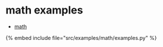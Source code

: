 # math examples


* [math](https://docs.python.org/library/math.html)

{% embed include file="src/examples/math/examples.py" %}


